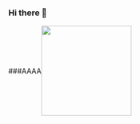 ### Hi there 👋
<div style="display: flex;flex-direction: row;align-items: center;">
  <div>
    ###AAAA
  </div>
  <img height="180em" src="https://user-images.githubusercontent.com/28874379/129598912-195cb27d-c007-429c-bdfc-a38d4a41a58f.png"/>
</div>


<!--
**souzaisa/souzaisa** is a ✨ _special_ ✨ repository because its `README.md` (this file) appears on your GitHub profile.

Here are some ideas to get you started:

- 🔭 I’m currently working on ...
- 🌱 I’m currently learning ...
- 👯 I’m looking to collaborate on ...
- 🤔 I’m looking for help with ...
- 💬 Ask me about ...
- 📫 How to reach me: ...
- 😄 Pronouns: ...
- ⚡ Fun fact: ...
-->
